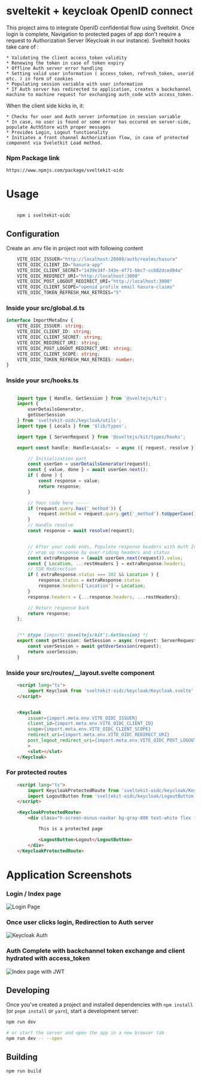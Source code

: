 # sveltekit + keycloak OpenID connect
This project aims to integrate OpenID confidential flow using Sveltekit. Once login is complete, Navigation to protected pages of app don't require a request to Authorization Server (Keycloak in our instance). Sveltekit hooks take care of :

    * Validating the client access_token validity
    * Renewing the token in case of token expiry 
    * Offline Auth server error handling
    * Setting valid user information ( access_token, refresh_token, userid etc. ) in form of cookies
    * Populating session variable with user information
    * If Auth server has redirected to application, creates a backchannel machine to machine request for exchanging auth_code with access_token.

When the client side kicks in, it: 

    * Checks for user and Auth server information in session variable
    * In case, no user is found or some error has occured on server-side, populate AuthStore with proper messages
    * Provides Login, Logout functionality
    * Initiates a front channel Authorization flow, in case of protected component via Sveletkit Load method.

### Npm Package link
    https://www.npmjs.com/package/sveltekit-oidc
# Usage

<code>
    npm i sveltekit-oidc
</code>


##
## Configuration
Create an .env file in project root with following content

```ts
    VITE_OIDC_ISSUER="http://localhost:28080/auth/realms/hasura"
    VITE_OIDC_CLIENT_ID="hasura-app"
    VITE_OIDC_CLIENT_SECRET="1439e34f-343e-4f71-bbc7-cc602dced84a"
    VITE_OIDC_REDIRECT_URI="http://localhost:3000"
    VITE_OIDC_POST_LOGOUT_REDIRECT_URI="http://localhost:3000"
    VITE_OIDC_CLIENT_SCOPE="openid profile email hasura-claims"
    VITE_OIDC_TOKEN_REFRESH_MAX_RETRIES="5"
```

### Inside your src/global.d.ts

```ts
interface ImportMetaEnv {
    VITE_OIDC_ISSUER: string;
    VITE_OIDC_CLIENT_ID: string;
    VITE_OIDC_CLIENT_SECRET: string;
    VITE_OIDC_REDIRECT_URI: string;
    VITE_OIDC_POST_LOGOUT_REDIRECT_URI: string;
    VITE_OIDC_CLIENT_SCOPE: string;
    VITE_OIDC_TOKEN_REFRESH_MAX_RETRIES: number;
}
```

### Inside your src/hooks.ts
```ts

    import type { Handle, GetSession } from '@sveltejs/kit';
    import { 
        userDetailsGenerator,
        getUserSession
    } from 'sveltekit-oidc/keycloak/utils';
    import type { Locals } from '$lib/types';

    import type { ServerRequest } from '@sveltejs/kit/types/hooks';

    export const handle: Handle<Locals>  = async ({ request, resolve }) => {

        // Initialization part
        const userGen = userDetailsGenerator(request);
        const { value, done } = await userGen.next();
        if ( done ) {
            const response = value;
            return response;
        }

        // Your code here -----
        if (request.query.has('_method')) {
            request.method = request.query.get('_method').toUpperCase();
        }
        // Handle resolve
        const response = await resolve(request);


        // After your code ends, Populate response headers with Auth Info
        // wrap up response by over-riding headers and status
        const extraResponse = (await userGen.next(request)).value;
        const { Location, ...restHeaders } = extraResponse.headers;
        // SSR Redirection
        if ( extraResponse.status === 302 && Location ) {
            response.status = extraResponse.status
            response.headers['Location'] = Location;
        }
        response.headers = {...response.headers, ...restHeaders};

        // Return response back
        return response;
    };


    /** @type {import('@sveltejs/kit').GetSession} */
    export const getSession: GetSession = async (request: ServerRequest<Locals>) => {
        const userSession = await getUserSession(request);	
        return userSession;
    }

```

### Inside your src/routes/__layout.svelte component
```html
    <script lang="ts">
        import Keycloak from 'sveltekit-oidc/keycloak/Keycloak.svelte';
    </script>


    <Keycloak
        issuer={import.meta.env.VITE_OIDC_ISSUER}
        client_id={import.meta.env.VITE_OIDC_CLIENT_ID}
        scope={import.meta.env.VITE_OIDC_CLIENT_SCOPE}
        redirect_uri={import.meta.env.VITE_OIDC_REDIRECT_URI}
        post_logout_redirect_uri={import.meta.env.VITE_OIDC_POST_LOGOUT_REDIRECT_URI}
        >
        <slot></slot>
    </Keycloak>
```

### For protected routes
```html
    <script lang="ts">
        import KeycloakProtectedRoute from 'sveltekit-oidc/keycloak/KeycloakProtectedRoute.svelte';
        import LogoutButton from 'sveltekit-oidc/keycloak/LogoutButton.svelte';
    </script>

    <KeycloakProtectedRoute>
        <div class="h-screen-minus-navbar bg-gray-800 text-white flex flex-col justify-center items-center w-full">

            This is a protected page

            <LogoutButton>Logout</LogoutButton>
        </div>
    </KeycloakProtectedRoute>
```
# Application Screenshots

### Login / Index page 
![Login Page](https://github.com/tushar10sh/sveltekit-oidc/blob/main/docs/Login_page.png?raw=true)

### Once user clicks login, Redirection to Auth server
![Keycloak Auth](https://github.com/tushar10sh/sveltekit-oidc/blob/main/docs/keycloak_redirect_page.png?raw=true)

### Auth Complete with backchannel token exchange and client hydrated with access_token
![Index page with JWT](https://github.com/tushar10sh/sveltekit-oidc/blob/main/docs/Index_page_with_token.png?raw=true)

## Developing

Once you've created a project and installed dependencies with `npm install` (or `pnpm install` or `yarn`), start a development server:

```bash
npm run dev

# or start the server and open the app in a new browser tab
npm run dev -- --open
```

## Building

```bash
npm run build
```